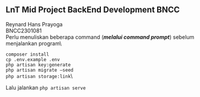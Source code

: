 ## LnT Mid Project BackEnd Development BNCC
Reynard Hans Prayoga\
BNCC2301081\
Perlu menuliskan beberapa command (***melalui command prompt***) sebelum menjalankan program\

`composer install`\
`cp .env.example .env`\
`php artisan key:generate`\
`php artisan migrate –seed`\
`php artisan storage:link`\

Lalu jalankan
`php artisan serve`

